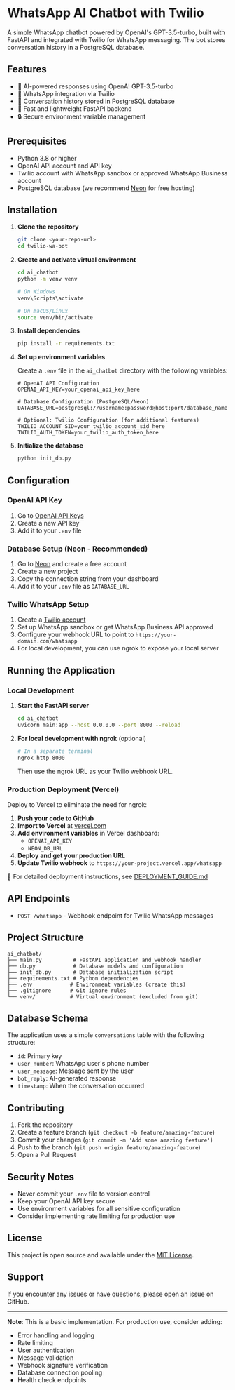 # WhatsApp AI Chatbot with Twilio

A simple WhatsApp chatbot powered by OpenAI's GPT-3.5-turbo, built with FastAPI and integrated with Twilio for WhatsApp messaging. The bot stores conversation history in a PostgreSQL database.

## Features

- 🤖 AI-powered responses using OpenAI GPT-3.5-turbo
- 📱 WhatsApp integration via Twilio
- 💾 Conversation history stored in PostgreSQL database
- 🚀 Fast and lightweight FastAPI backend
- 🔒 Secure environment variable management

## Prerequisites

- Python 3.8 or higher
- OpenAI API account and API key
- Twilio account with WhatsApp sandbox or approved WhatsApp Business account
- PostgreSQL database (we recommend [Neon](https://neon.tech/) for free hosting)

## Installation

1. **Clone the repository**
   ```bash
   git clone <your-repo-url>
   cd twilio-wa-bot
   ```

2. **Create and activate virtual environment**
   ```bash
   cd ai_chatbot
   python -m venv venv
   
   # On Windows
   venv\Scripts\activate
   
   # On macOS/Linux
   source venv/bin/activate
   ```

3. **Install dependencies**
   ```bash
   pip install -r requirements.txt
   ```

4. **Set up environment variables**
   
   Create a `.env` file in the `ai_chatbot` directory with the following variables:
   ```env
   # OpenAI API Configuration
   OPENAI_API_KEY=your_openai_api_key_here
   
   # Database Configuration (PostgreSQL/Neon)
   DATABASE_URL=postgresql://username:password@host:port/database_name
   
   # Optional: Twilio Configuration (for additional features)
   TWILIO_ACCOUNT_SID=your_twilio_account_sid_here
   TWILIO_AUTH_TOKEN=your_twilio_auth_token_here
   ```

5. **Initialize the database**
   ```bash
   python init_db.py
   ```

## Configuration

### OpenAI API Key
1. Go to [OpenAI API Keys](https://platform.openai.com/api-keys)
2. Create a new API key
3. Add it to your `.env` file

### Database Setup (Neon - Recommended)
1. Go to [Neon](https://neon.tech/) and create a free account
2. Create a new project
3. Copy the connection string from your dashboard
4. Add it to your `.env` file as `DATABASE_URL`

### Twilio WhatsApp Setup
1. Create a [Twilio account](https://www.twilio.com/)
2. Set up WhatsApp sandbox or get WhatsApp Business API approved
3. Configure your webhook URL to point to `https://your-domain.com/whatsapp`
4. For local development, you can use ngrok to expose your local server

## Running the Application

### Local Development

1. **Start the FastAPI server**
   ```bash
   cd ai_chatbot
   uvicorn main:app --host 0.0.0.0 --port 8000 --reload
   ```

2. **For local development with ngrok** (optional)
   ```bash
   # In a separate terminal
   ngrok http 8000
   ```
   Then use the ngrok URL as your Twilio webhook URL.

### Production Deployment (Vercel)

Deploy to Vercel to eliminate the need for ngrok:

1. **Push your code to GitHub**
2. **Import to Vercel** at [vercel.com](https://vercel.com)
3. **Add environment variables** in Vercel dashboard:
   - `OPENAI_API_KEY`
   - `NEON_DB_URL`
4. **Deploy and get your production URL**
5. **Update Twilio webhook** to `https://your-project.vercel.app/whatsapp`

📖 For detailed deployment instructions, see [DEPLOYMENT_GUIDE.md](DEPLOYMENT_GUIDE.md)

## API Endpoints

- `POST /whatsapp` - Webhook endpoint for Twilio WhatsApp messages

## Project Structure

```
ai_chatbot/
├── main.py          # FastAPI application and webhook handler
├── db.py            # Database models and configuration
├── init_db.py       # Database initialization script
├── requirements.txt # Python dependencies
├── .env            # Environment variables (create this)
├── .gitignore      # Git ignore rules
└── venv/           # Virtual environment (excluded from git)
```

## Database Schema

The application uses a simple `conversations` table with the following structure:
- `id`: Primary key
- `user_number`: WhatsApp user's phone number
- `user_message`: Message sent by the user
- `bot_reply`: AI-generated response
- `timestamp`: When the conversation occurred

## Contributing

1. Fork the repository
2. Create a feature branch (`git checkout -b feature/amazing-feature`)
3. Commit your changes (`git commit -m 'Add some amazing feature'`)
4. Push to the branch (`git push origin feature/amazing-feature`)
5. Open a Pull Request

## Security Notes

- Never commit your `.env` file to version control
- Keep your OpenAI API key secure
- Use environment variables for all sensitive configuration
- Consider implementing rate limiting for production use

## License

This project is open source and available under the [MIT License](LICENSE).

## Support

If you encounter any issues or have questions, please open an issue on GitHub.

---

**Note**: This is a basic implementation. For production use, consider adding:
- Error handling and logging
- Rate limiting
- User authentication
- Message validation
- Webhook signature verification
- Database connection pooling
- Health check endpoints

